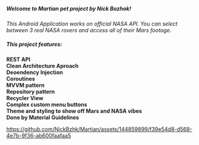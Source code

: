 ##### Welcome to Martian pet project by Nick Bozhok! #####

_This Android Application works on official NASA API. 
You can select between 3 real NASA rovers and access all of their Mars footage._  

##### This project features: #####  
__REST API__  
__Clean Architecture Aproach__  
__Deoendency Injection__  
__Coroutines__  
__MVVM pattern__  
__Repository pattern__  
__Recycler View__  
__Complex custom menu buttons__  
__Theme and styling to show off Mars and NASA vibes__  
__Done by Material Guidelines__  
  
https://github.com/NickBzhk/Martian/assets/144859899/f39e54d8-d568-4e7b-9f36-ab600faafaa5

